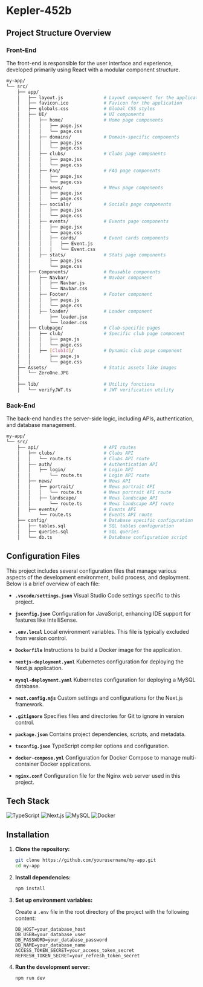 # Kepler-452b

## Project Structure Overview

### Front-End

The front-end is responsible for the user interface and experience, developed primarily using React with a modular component structure.

```bash
my-app/
└── src/
    ├── app/
    │   ├── layout.js               # Layout component for the application
    │   ├── favicon.ico             # Favicon for the application
    │   ├── globals.css             # Global CSS styles
    │   ├── UI/                     # UI components
    │   │   ├── home/               # Home page components
    │   │   │   ├── page.jsx        
    │   │   │   └── page.css        
    │   │   ├── domains/            # Domain-specific components
    │   │   │   ├── page.jsx        
    │   │   │   └── page.css        
    │   │   ├── clubs/              # Clubs page components
    │   │   │   ├── page.jsx        
    │   │   │   └── page.css        
    │   │   ├── Faq/                # FAQ page components
    │   │   │   ├── page.jsx        
    │   │   │   └── page.css        
    │   │   ├── news/               # News page components
    │   │   │   ├── page.jsx        
    │   │   │   └── page.css        
    │   │   ├── socials/            # Socials page components
    │   │   │   ├── page.jsx        
    │   │   │   └── page.css        
    │   │   ├── events/             # Events page components
    │   │   │   ├── page.jsx        
    │   │   │   └── page.css        
    │   │   │   ├── cards/          # Event cards components
    │   │   │   │   ├── Event.js    
    │   │   │   │   └── Event.css   
    │   │   ├── stats/              # Stats page components
    │   │       ├── page.jsx        
    │   │       └── page.css        
    │   ├── Components/             # Reusable components
    │   │   ├── Navbar/             # Navbar component
    │   │   │   ├── Navbar.js       
    │   │   │   └── Navbar.css      
    │   │   ├── Footer/             # Footer component
    │   │   │   ├── page.js         
    │   │   │   └── page.css        
    │   │   ├── loader/             # Loader component
    │   │       ├── loader.jsx      
    │   │       └── loader.css      
    │   ├── Clubpage/               # Club-specific pages
    │   │   ├── club/               # Specific club page component
    │   │   │   ├── page.js         
    │   │   │   └── page.css        
    │   │   ├── [ClubId]/           # Dynamic club page component
    │   │       ├── page.js         
    │   │       └── page.css        
    ├── Assets/                     # Static assets like images
    │   └── ZeroOne.JPG             
    │
    ├── lib/                        # Utility functions
    │   └── verifyJWT.ts            # JWT verification utility
```

### Back-End

The back-end handles the server-side logic, including APIs, authentication, and database management.

```bash
my-app/
└── src/
    ├── api/                        # API routes
    │   ├── clubs/                  # Clubs API
    │   │   └── route.ts            # Clubs API route
    │   ├── auth/                   # Authentication API
    │   │   ├── login/              # Login API
    │   │       └── route.ts        # Login API route
    │   ├── news/                   # News API
    │   │   ├── portrait/           # News portrait API
    │   │   │   └── route.ts        # News portrait API route
    │   │   ├── landscape/          # News landscape API
    │   │       └── route.ts        # News landscape API route
    │   ├── events/                 # Events API
    │       └── route.ts            # Events API route
    ├── config/                     # Database specific configuration
    │   ├── tables.sql              # SQL tables configuration
    │   ├── queries.sql             # SQL queries
    │   └── db.ts                   # Database configuration script

```

## Configuration Files

This project includes several configuration files that manage various aspects of the development environment, build process, and deployment. Below is a brief overview of each file:

- **`.vscode/settings.json`**  Visual Studio Code settings specific to this project.

- **`jsconfig.json`**  Configuration for JavaScript, enhancing IDE support for features like IntelliSense.

- **`.env.local`**  Local environment variables. This file is typically excluded from version control.

- **`Dockerfile`**  Instructions to build a Docker image for the application.

- **`nextjs-deployment.yaml`**  Kubernetes configuration for deploying the Next.js application.

- **`mysql-deployment.yaml`**  Kubernetes configuration for deploying a MySQL database.

- **`next.config.mjs`**  Custom settings and configurations for the Next.js framework.

- **`.gitignore`**  Specifies files and directories for Git to ignore in version control.

- **`package.json`**  Contains project dependencies, scripts, and metadata.

- **`tsconfig.json`**  TypeScript compiler options and configuration.

- **`docker-compose.yml`**  Configuration for Docker Compose to manage multi-container Docker applications.

- **`nginx.conf`**  Configuration file for the Nginx web server used in this project.

## Tech Stack

![TypeScript](https://img.shields.io/badge/TypeScript-3178C6?style=for-the-badge&logo=typescript&logoColor=white)
![Next.js](https://img.shields.io/badge/Next.js-000000?style=for-the-badge&logo=nextdotjs&logoColor=white)
![MySQL](https://img.shields.io/badge/MySQL-4479A1?style=for-the-badge&logo=mysql&logoColor=white)
![Docker](https://img.shields.io/badge/Docker-2496ED?style=for-the-badge&logo=docker&logoColor=white)


## Installation

1. **Clone the repository:**

    ```bash
    git clone https://github.com/yourusername/my-app.git
    cd my-app
    ```

2. **Install dependencies:**

    ```bash
    npm install
    ```

3. **Set up environment variables:**

    Create a `.env` file in the root directory of the project with the following content:

    ```env
    DB_HOST=your_database_host
    DB_USER=your_database_user
    DB_PASSWORD=your_database_password
    DB_NAME=your_database_name
    ACCESS_TOKEN_SECRET=your_access_token_secret
    REFRESH_TOKEN_SECRET=your_refresh_token_secret
    ```

4. **Run the development server:**

    ```bash
    npm run dev
    ```
